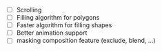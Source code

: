 - [ ] Scrolling
- [ ] Filling algorithm for polygons
- [ ] Faster algorithm for filling shapes
- [ ] Better animation support
- [ ] masking composition feature (exclude, blend, ...)
